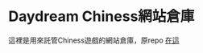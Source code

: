 # Daydream Chiness網站倉庫

這裡是用來託管Chiness遊戲的網站倉庫，原repo [在這](https://github.com/Bryan0324/day-dream-game)